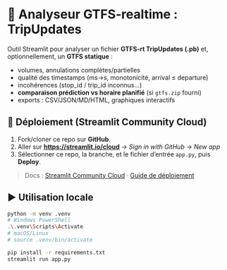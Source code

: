 # 🚌 Analyseur GTFS‑realtime : TripUpdates

Outil Streamlit pour analyser un fichier **GTFS‑rt TripUpdates (.pb)** et, optionnellement, un **GTFS statique** :
- volumes, annulations complètes/partielles
- qualité des timestamps (ms→s, monotonicité, arrival ≤ departure)
- incohérences (stop_id / trip_id inconnus…)
- **comparaison prédiction vs horaire planifié** (si `gtfs.zip` fourni)
- exports : CSV/JSON/MD/HTML, graphiques interactifs

## 🚀 Déploiement (Streamlit Community Cloud)

1. Fork/cloner ce repo sur **GitHub**.  
2. Aller sur **https://streamlit.io/cloud** → *Sign in with GitHub* → *New app*  
3. Sélectionner ce repo, la branche, et le fichier d’entrée `app.py`, puis **Deploy**.

> Docs : [Streamlit Community Cloud](https://streamlit.io/cloud) · [Guide de déploiement](https://docs.streamlit.io/deploy/streamlit-community-cloud/deploy-your-app/deploy)

## ▶️ Utilisation locale

```bash
python -m venv .venv
# Windows PowerShell
.\.venv\Scripts\Activate
# macOS/Linux
# source .venv/bin/activate

pip install -r requirements.txt
streamlit run app.py
